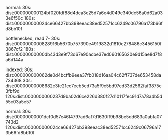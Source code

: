 normal:
30s:  dist:000000000124bf020fdf88d4dca3e25d7a6e4d049e340dc56a0d62a033e6f50c
180s: dist:000000000024ce66427bb398eeac38ed52571cc6249c06796a173b66fd8bb10f

bottlenecked, read 7-
30s:  dist:0000000000828916b5670b757390e4919832d1810c278486c3456150f3867cf2
180s: dist:00000000000db43d3e9f73d67e90acbe37ed060165620e9d15ae8d7f8a6d144a

indexed:
30s: dist:000000000062de0d4bcffb9eea37fb018d16aa04c62ff737de653458da734368
30s: dist:00000000008682c3fe21ec7eeb5ed73a5f9c5bd97cd33d2562faf3875c3fbf9d
120s:dist:0000000000237d9ba02d6ce226d380f27d10117fec91d7a78a4b5d55c03a5e57

normal:
30s: dist:00000000001dcf0d57e46f4797ad6af7d1630ff9b98be5dd683a0abfa07743d2
120s:dist:000000000024ce66427bb398eeac38ed52571cc6249c06796a173b66fd8bb10f

